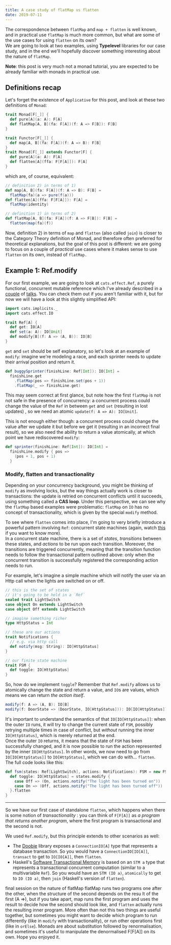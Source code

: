 ```yaml
---
title: A case study of flatMap vs flatten
date: 2019-07-11
---
```


The correspondence between `flatMap` and `map + flatten` is well
known, and in practical use `flatMap` is much more common, but what
are some of the use cases for using `flatten` on its own?  
We are going to look at two examples, using **Typelevel** libraries
for our case study, and in the end we'll hopefully discover
something interesting about the nature of `flatMap`.

**Note**: this post is very much not a monad tutorial, you are
expected to be already familiar with monads in practical use.


## Definitions recap

Let's forget the existence of `Applicative` for this post, and look at
these two definitions of `Monad`:

```scala mdoc:compile-only
trait Monad[F[_]] {
  def pure[A](a: A): F[A]
  def flatMap[A, B](fa: F[A])(f: A => F[B]): F[B]
}
```

```scala mdoc:compile-only
trait Functor[F[_]] {
  def map[A, B](fa: F[A])(f: A => B): F[B]
}
trait Monad[F[_]] extends Functor[F] {
  def pure[A](a: A): F[A]
  def flatten[A](ffa: F[F[A]]): F[A]
}
```

which are, of course, equivalent:

```scala
// definition 2) in terms of 1)
def map[A, B](fa: F[A])(f: A => B): F[B] =
  flatMap(fa)(a => pure(f(a)))
def flatten[A](ffa: F[F[A]]): F[A] =
  flatMap(identity)

// definition 1) in terms of 2)
def flatMap[A, B](fa: F[A])(f: A => F[B]): F[B] =
  flatten(map(fa)(f))
```

Now, definition 2) in terms of `map` and `flatten` (also called
`join`) is closer to the Category Theory definition of Monad, and
therefore often preferred for theoretical explanations, but the goal
of this post is different: we are going to focus on a couple of
_practical_ use cases where it makes sense to use `flatten` on its
own, instead of `flatMap.`


## Example 1: Ref.modify

For our first example, we are going to look at `cats.effect.Ref`, a
purely functional, concurrent mutable reference which I've already
described in a [couple](https://vimeo.com/294736344) of
[talks](https://www.youtube.com/watch?v=-dLp3u6y2DQ). 
You can check them out if you aren't familiar with it, but for now we
will have a look at this slightly simplified API:

```scala mdoc:silent
import cats.implicits._
import cats.effect.IO

trait Ref[A] {
  def get: IO[A]
  def set(a: A): IO[Unit]
  def modify[B](f: A => (A, B)): IO[B]
}
```

`get` and `set` should be self explanatory, so let's look at an
example of `modify`: imagine we're modeling a race, and each sprinter
needs to update their arrival position and return it.

```scala mdoc:silent
def buggySprinter(finishLine: Ref[Int]): IO[Int] =
  finishLine.get
    .flatMap(pos => finishLine.set(pos + 1))
    .flatMap(_ => finishLine.get)
```

This may seem correct at first glance, but note how the first
`flatMap` is not not safe in the presence of concurrency: a concurrent
process could change the value of the `Ref` in between `get` and `set`
(resulting in lost updates) , so we need an atomic `update(f: A => A):
IO[Unit]`.

This is not enough either though: a concurrent process could change
the value after we update it but before we get it (resulting in an
incorrect final result), so we also need the ability to return a value
atomically, at which point we have rediscovered `modify`:

```scala mdoc:silent
def sprinter(finishLine: Ref[Int]): IO[Int] =
  finishLine.modify { pos =>
    (pos + 1, pos + 1)
  }
```


### Modify, flatten and transactionality

Depending on your concurrency background, you might be thinking of
`modify` as involving locks, but the way things actually
work is closer to transactions: the update is retried on concurrent
conflicts until it succeeds, using something called a **CAS loop**.
Under this perspective, we can see why the `flatMap` based examples
were problematic: `flatMap` on `IO` has no concept of
transactionality, which is given by the special `modify` method.

To see where `flatten` comes into place, I'm going to very briefly
introduce a powerful pattern involving `Ref`: concurrent state
machines (again, watch
[this](https://www.youtube.com/watch?v=-dLp3u6y2DQ) if you want to
know more).  
In a concurrent state machine, there is a set of _states_,
_transitions_ between these states, and _actions_ to be run upon each
transition. Moreover, the transitions are triggered concurrently,
meaning that the transition function needs to follow the transactional
pattern outlined above: only when the concurrent transition is
successfully registered the corresponding action needs to run.

For example, let's imagine a simple machine which will notify
the user via an Http call when the lights are switched on or off.

```scala mdoc
// this is the set of states
// it's going to be held in a `Ref`
sealed trait LightSwitch
case object On extends LightSwitch
case object Off extends LightSwitch

// imagine something richer
type HttpStatus = Int

// these are our actions
trait Notifications {
  // e.g. via http call
  def notify(msg: String): IO[HttpStatus]
}

// our finite state machine
trait FSM {
  def toggle: IO[HttpStatus]
}

```

So, how do we implement `toggle`? Remember that `Ref.modify`
allows us to atomically change the state and return a value, and `IO`s
are values, which means we can return _the action itself_.

```scala
modify(f: A => (A, B): IO[B]
modify(f: DoorState => (DoorState, IO[HttpStatus])): IO[IO[HttpStatus]]
```


It's important to understand the semantics of that `IO[IO[HttpStatus]]`: 
when the outer `IO` runs, it will try to change the current state of `FSM`,
possibly retrying multiple times in case of conflict, but _without_ running the inner 
`IO[HttpStatus]`, which is merely returned at the end.  
Once the outer `IO` returns, it means that the state of `FSM` has been
successfully changed, and it is now possible to run the action
represented by the inner `IO[HttpStatus]`. In other words, we now need
to go from `IO[IO[HttpStatus]]` to `IO[HttpStatus]`, which we can do
with... `flatten`.  
The full code looks like this:

```scala mdoc
def fsm(states: Ref[LightSwitch], actions: Notifications): FSM = new FSM {
  def toggle: IO[HttpStatus] = states.modify {
    case Off => (On, actions.notify("The light has been turned on"))
    case On => (Off, actions.notify("The light has been turned off"))
  }.flatten 
}
```

------

So we have our first case of standalone `flatten`, which happens when
there is some notion of _transactionality_ : you can think of
`F[F[A]]` as _a program that returns another program_, where the first
program is transactional and the second is not.  

We used `Ref.modify`, but this principle extends to other scenarios as well:

 - The [Doobie](https://tpolecat.github.io/doobie/) library exposes a
   `ConnectionIO[A]` type that represents a database transaction. So
   you would have a `ConnectionIO[IO[A]]`, `transact` to get to
   `IO[IO[A]]`, then `flatten`.
 - Haskell's [Software Transactional Memory](https://haskell.fpcomplete.com/library/stm) is based on an `STM a`
   type that represents a transactional concurrent computation
   (similar to a multivariable `Ref`). So you would have an `STM (IO
   a)`, `atomically` to get to `IO (IO a)`, then `join` (Haskell's
   version of `flatten`).

final session on the nature of flatMap
flatMap runs two programs one after the other, when the structure of the second depends on the resu
lt of the first (A =>), but if you take apart, map runs the first program and uses the result to decide how the second should look like, and `flatten` actually runs the resulting inner program. More often than not this two things are useful together, but sometimes you might want to decide which program to run differently (like in `modify` with transactionality), or run other operations first (like in `orElse`). Monads are about substitution followed by renormalisation, and sometimes it's useful to manipulate the denormalised F[F[A]] on its own.
Hope you enjoyed it.


